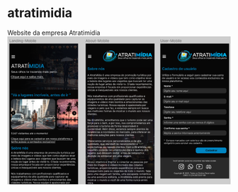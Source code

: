 # atratimidia
Website da empresa Atratimidia<br>
<img src="https://github.com/avelarvnc/atratimidia/blob/main/imagem_2023-02-27_150634097.png?raw=true" alt="protótipo do website da empresa Atratimidia">
